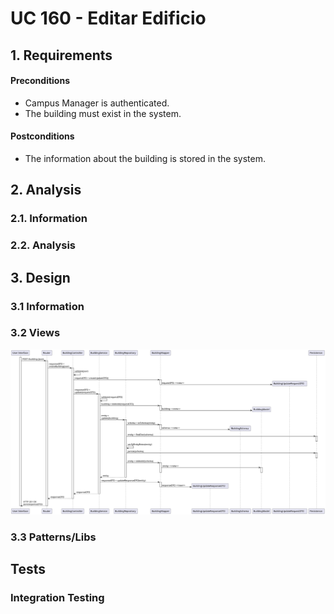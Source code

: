 # UC 160 - Editar Edificio

## 1. Requirements


#### Preconditions
* Campus Manager is authenticated.
* The building must exist in the system.

#### Postconditions
* The information about the building is stored in the system.

## 2. Analysis

### 2.1. Information

### 2.2. Analysis

## 3. Design

### 3.1 Information

### 3.2 Views
![VP-US160](./VP-US160-EditBuilding.svg)
### 3.3 Patterns/Libs

## Tests

### Integration Testing
